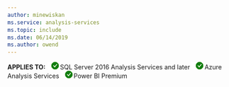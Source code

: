 ```yaml
---
author: minewiskan
ms.service: analysis-services  
ms.topic: include
ms.date: 06/14/2019
ms.author: owend
---
```


**APPLIES TO:** ![Yes](media/yes-icon.png)SQL Server 2016 Analysis Services and later ![Yes](media/yes-icon.png)Azure Analysis Services ![Yes](media/yes-icon.png)Power BI Premium